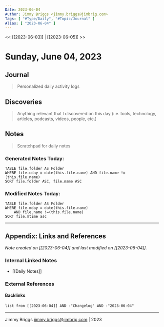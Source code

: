 ```yaml
---
Date: 2023-06-04
Author: Jimmy Briggs <jimmy.briggs@jimbrig.com>
Tags: [ "#Type/Daily", "#Topic/Journal" ]
Alias: [ "2023-06-04" ]
---
```


<< [[2023-06-03]] | [[2023-06-05]] >>

# Sunday, June 04, 2023

## Journal

> Personalized daily activity logs

## Discoveries

> Anything relevant that I discovered on this day (i.e. tools, technology, articles, podcasts, videos, people, etc.)

## Notes

> Scratchpad for daily notes

### Generated Notes Today:

```dataview
TABLE file.folder AS Folder 
WHERE file.cday = date(this.file.name) AND file.name !=(this.file.name) 
SORT file.folder ASC, file.name ASC
```

### Modified Notes Today:

```dataview
TABLE file.folder AS Folder
WHERE file.mday = date(this.file.name) 
	AND file.name !=(this.file.name)
SORT file.mtime asc
```

***

## Appendix: Links and References

*Note created on [[2023-06-04]] and last modified on [[2023-06-04]].*

### Internal Linked Notes

- [[Daily Notes]]

### External References

#### Backlinks

```dataview
list from [[2023-06-04]] AND -"Changelog" AND -"2023-06-04"
```


***

Jimmy Briggs <jimmy.briggs@jimbrig.com> | 2023
